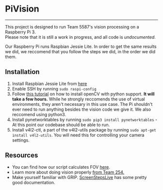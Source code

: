 # PiVision
---
This project is designed to run Team 5587's vision processing on a Raspberry Pi 3.  
Please note that it is still a work in progress, and all code is *undocumented*.

Our Raspberry Pi runs Raspbian Jessie Lite. In order to get the same results we did, we reccomend that you follow the steps we did, in the order we did them.
## Installation

1. Install Raspbian Jessie Lite from [here](https://www.raspberrypi.org/downloads/raspbian/)  
2. Enable SSH by running `sudo raspi-config`
3. Follow [this tutorial](http://www.pyimagesearch.com/2016/04/18/install-guide-raspberry-pi-3-raspbian-jessie-opencv-3/) on how to install openCV with python support. __It will take a few hours.__ While he strongly reccomends the use of virtual environments, they aren't necessary in this use case. The Pi shouldn't ever need to run anything besides the vision code we give it. We also reccomend using python3.
4. Install pynetworktables by running `sudo pip3 install pynetworktables` - At this point our codebase should be able to run.
5. Install v4l2-ctl, a part of the v4l2-utils package by running `sudo apt-get install v4l2-utils`. You will need this for controlling your camera settings.

## Resources
* You can find how our script calculates FOV [here](http://vrguy.blogspot.com/2013/04/converting-diagonal-field-of-view-and.html).
* Learn more about doing vision properly [from Team 254.](https://www.team254.com/documents/vision-control/)
* Make yourself familiar with GRIP. [ScreenStepsLive](https://wpilib.screenstepslive.com/s/4485/m/24194/l/463566-introduction-to-grip) has some pretty good documentation.
